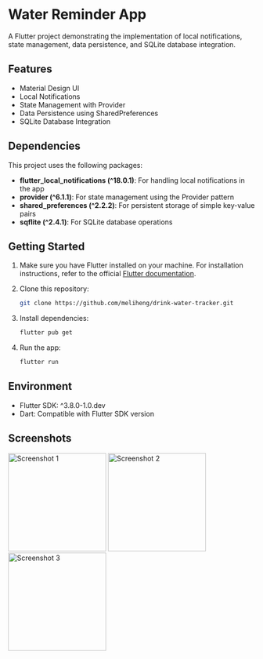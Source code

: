 # Water Reminder App

A Flutter project demonstrating the implementation of local notifications, state management, data persistence, and SQLite database integration.

## Features

- Material Design UI
- Local Notifications
- State Management with Provider
- Data Persistence using SharedPreferences
- SQLite Database Integration

## Dependencies

This project uses the following packages:

- **flutter_local_notifications (^18.0.1)**: For handling local notifications in the app
- **provider (^6.1.1)**: For state management using the Provider pattern
- **shared_preferences (^2.2.2)**: For persistent storage of simple key-value pairs
- **sqflite (^2.4.1)**: For SQLite database operations

## Getting Started

1. Make sure you have Flutter installed on your machine. For installation instructions, refer to the official [Flutter documentation](https://flutter.dev/docs/get-started/install).

2. Clone this repository:
   ```bash
   git clone https://github.com/meliheng/drink-water-tracker.git
   ```

3. Install dependencies:
   ```bash
   flutter pub get
   ```

4. Run the app:
   ```bash
   flutter run
   ```

## Environment

- Flutter SDK: ^3.8.0-1.0.dev
- Dart: Compatible with Flutter SDK version

## Screenshots

<img src="https://github.com/meliheng/drink-water-tracker/blob/main/assets/screen_shots/1.png" alt="Screenshot 1" width="200"/> <img src="https://github.com/meliheng/drink-water-tracker/blob/main/assets/screen_shots/2.png" alt="Screenshot 2" width="200"/> <img src="https://github.com/meliheng/drink-water-tracker/blob/main/assets/screen_shots/3.png" alt="Screenshot 3" width="200"/>
